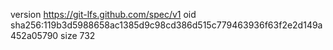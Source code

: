 version https://git-lfs.github.com/spec/v1
oid sha256:119b3d5988658ac1385d9c98cd386d515c779463936f63f2e2d149a452a05790
size 732
